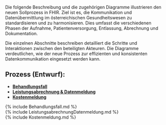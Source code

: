 Die folgende Beschreibung und die zugehörigen Diagramme illustrieren den neuen Sollprozess in FHIR. Ziel ist es, die Kommunikation und Datenübermittlung im österreichischen Gesundheitswesen zu standardisieren und zu harmonisieren. Dies umfasst die verschiedenen Phasen der Aufnahme, Patientenversorgung, Entlassung, Abrechnung und Dokumentation.

Die einzelnen Abschnitte beschreiben detailliert die Schritte und Interaktionen zwischen den beteiligten Akteuren. Die Diagramme verdeutlichen, wie der neue Prozess zur effizienten und konsistenten Datenkommunikation eingesetzt werden kann. 

<div xmlns="http://www.w3.org/1999/xhtml" class="container">
<h2>Prozess (Entwurf):</h2>
</div>
    
<div xmlns="http://www.w3.org/1999/xhtml" class="container"> 
    <ul class="nav nav-tabs">
        <li class="active"><a data-toggle="tab" href="#Behandlungsfall"> <strong>Behandlungsfall</strong></a></li>
        <li><a data-toggle="tab" href="#LeistungsabrechnungDatenmeldung"> <strong>Leistungsabrechnung & Datenmeldung</strong></a></li>
        <li><a data-toggle="tab" href="#Kostenmeldung"> <strong>Kostenmeldung</strong></a></li>
    </ul>
    <div class="tab-content">
        <div id="Behandlungsfall" class="tab-pane fade in active">
        {% include Behandlungsfall.md %}
        </div>
        <div id="LeistungsabrechnungDatenmeldung" class="tab-pane fade">
        {% include LeistungsabrechnungDatenmeldung.md %}
        </div>
        <div id="Kostenmeldung" class="tab-pane fade">
            {% include Kostenmeldung.md %}
        </div>
    </div>
</div>